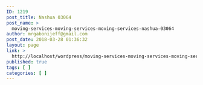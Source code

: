 ```yaml
---
ID: 1219
post_title: Nashua 03064
post_name: >
  moving-services-moving-services-moving-services-nashua-03064
author: mrgabonijeff@gmail.com
post_date: 2018-03-28 01:36:32
layout: page
link: >
  http://localhost/wordpress/moving-services-moving-services-moving-services-nashua-03064/
published: true
tags: [ ]
categories: [ ]
---
```

